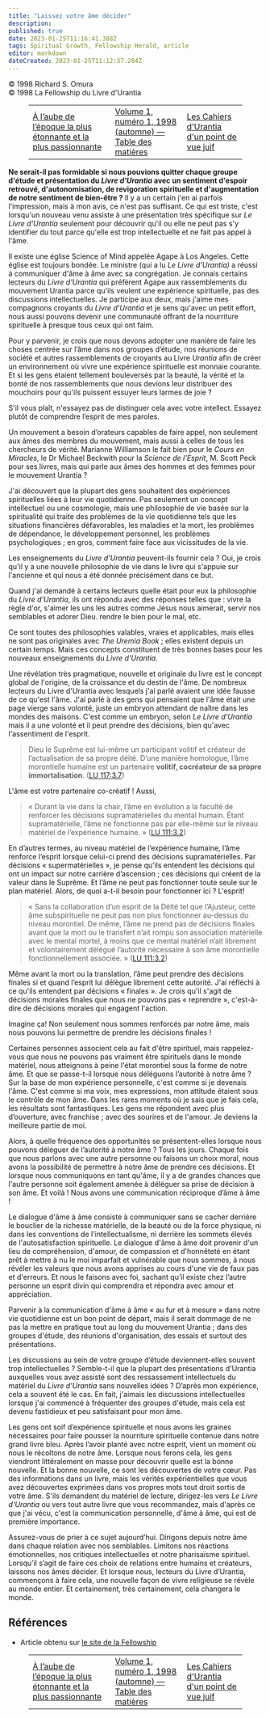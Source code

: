 ```yaml
---
title: "Laissez votre âme décider"
description: 
published: true
date: 2023-01-25T11:16:41.388Z
tags: Spiritual Growth, Fellowship Herald, article
editor: markdown
dateCreated: 2023-01-25T11:12:37.284Z
---
```


<p class="v-card v-sheet theme--light grey lighten-3 px-2">© 1998 Richard S. Omura<br>© 1998 La Fellowship du Livre d'Urantia</p>
<figure class="table chapter-navigator">
  <table>
    <tbody>
      <tr>
        <td>
        <a href="/fr/article/Carolyn_Kendall/On_the_Brink_of_The_Most_Amazing">
          <span class="mdi mdi-arrow-left-drop-circle"></span><span class="pl-2">À l’aube de l’époque la plus étonnante et la plus passionnante</span>
        </a>
        </td>
        <td>
        <a href="/fr/index/articles_herald#volume-1-numéro-1-1998-automne">
          <span class="mdi mdi-book-open-variant"></span><span class="pl-2">Volume 1, numéro 1, 1998 (automne) — Table des matières</span>
        </a>
        </td>
        <td>
        <a href="/fr/article/Martin_Greenhut/The_Urantia_Papers_From_a_Jewish_Perspective">
          <span class="pr-2">Les Cahiers d'Urantia d'un point de vue juif</span><span class="mdi mdi-arrow-right-drop-circle"></span>
        </a>
        </td>
      </tr>
    </tbody>
  </table>
</figure>



**Ne serait-il pas formidable si nous pouvions quitter chaque groupe d'étude et présentation du *Livre d'Urantia* avec un sentiment d'espoir retrouvé, d'autonomisation, de revigoration spirituelle et d'augmentation de notre sentiment de bien-être ?** Il y a un certain j'en ai parfois l'impression, mais à mon avis, ce n'est pas suffisant. Ce qui est triste, c'est lorsqu'un nouveau venu assiste à une présentation très spécifique sur *Le Livre d'Urantia* seulement pour découvrir qu'il ou elle ne peut pas s'y identifier du tout parce qu'elle est trop intellectuelle et ne fait pas appel à l'âme.

Il existe une église Science of Mind appelée Agape à Los Angeles. Cette église est toujours bondée. Le ministre (qui a lu *Le Livre d'Urantia)* a réussi à communiquer d'âme à âme avec sa congrégation. Je connais certains lecteurs du *Livre d'Urantia* qui préfèrent Agape aux rassemblements du mouvement Urantia parce qu'ils veulent une expérience spirituelle, pas des discussions intellectuelles. Je participe aux deux, mais j'aime mes compagnons croyants du *Livre d'Urantia* et je sens qu'avec un petit effort, nous aussi pouvons devenir une communauté offrant de la nourriture spirituelle à presque tous ceux qui ont faim.

Pour y parvenir, je crois que nous devons adopter une manière de faire les choses centrée sur l’âme dans nos groupes d’étude, nos réunions de société et autres rassemblements de croyants au Livre *Urantia* afin de créer un environnement où vivre une expérience spirituelle est monnaie courante. Et si les gens étaient tellement bouleversés par la beauté, la vérité et la bonté de nos rassemblements que nous devions leur distribuer des mouchoirs pour qu'ils puissent essuyer leurs larmes de joie ?

S'il vous plaît, n'essayez pas de distinguer cela avec votre intellect. Essayez plutôt de comprendre l’esprit de mes paroles.

Un mouvement a besoin d’orateurs capables de faire appel, non seulement aux âmes des membres du mouvement, mais aussi à celles de tous les chercheurs de vérité. Marianne Williamson le fait bien pour le *Cours en Miracles*, le Dr Michael Beckwith pour la *Science de l'Esprit*, M. Scott Peck pour ses livres, mais qui parle aux âmes des hommes et des femmes pour le mouvement Urantia ?

J'ai découvert que la plupart des gens souhaitent des expériences spirituelles liées à leur vie quotidienne. Pas seulement un concept intellectuel ou une cosmologie, mais une philosophie de vie basée sur la spiritualité qui traite des problèmes de la vie quotidienne tels que les situations financières défavorables, les maladies et la mort, les problèmes de dépendance, le développement personnel, les problèmes psychologiques ; en gros, comment faire face aux vicissitudes de la vie.

Les enseignements du *Livre d'Urantia* peuvent-ils fournir cela ? Oui, je crois qu'il y a une nouvelle philosophie de vie dans le livre qui s'appuie sur l'ancienne et qui nous a été donnée précisément dans ce but.

Quand j'ai demandé à certains lecteurs quelle était pour eux la philosophie du *Livre d'Urantia*, ils ont répondu avec des réponses telles que : vivre la règle d'or, s'aimer les uns les autres comme Jésus nous aimerait, servir nos semblables et adorer Dieu. rendre le bien pour le mal, etc.

Ce sont toutes des philosophies valables, vraies et applicables, mais elles ne sont pas originales avec *The Uremia Book* ; elles existent depuis un certain temps. Mais ces concepts constituent de très bonnes bases pour les nouveaux enseignements du *Livre d'Urantia.*

Une révélation très pragmatique, nouvelle et originale du livre est le concept global de l'origine, de la croissance et du destin de l'âme. De nombreux lecteurs du Livre d'Urantia avec lesquels j'ai parlé avaient une idée fausse de ce qu'est l'âme. J'ai parlé à des gens qui pensaient que l'âme était une page vierge sans volonté, juste un embryon attendant de naître dans les mondes des maisons. C'est comme un embryon, selon *Le Livre d'Urantia* mais il a une volonté et il peut prendre des décisions, bien qu'avec l'assentiment de l'esprit.

> Dieu le Suprême est lui-même un participant volitif et créateur de l’actualisation de sa propre déité. D’une manière homologue, l’âme morontielle humaine est un partenaire **volitif, cocréateur de sa propre immortalisation**. (<a id="a33_229"></a>[LU 117:3.7](/fr/The_Urantia_Book/117#p3_7))

L'âme est votre partenaire co-créatif ! Aussi,

> « Durant la vie dans la chair, l’âme en évolution a la faculté de renforcer les décisions supramatérielles du mental humain. Étant supramatérielle, l’âme ne fonctionne pas par elle-même sur le niveau matériel de l’expérience humaine. » (<a id="a37_239"></a>[LU 111:3.2](/fr/The_Urantia_Book/111#p3_2))

En d’autres termes, au niveau matériel de l’expérience humaine, l’âme renforce l’esprit lorsque celui-ci prend des décisions supramatérielles. Par décisions « supermatérielles », je pense qu’ils entendent les décisions qui ont un impact sur notre carrière d’ascension ; ces décisions qui créent de la valeur dans le Suprême. Et l’âme ne peut pas fonctionner toute seule sur le plan matériel. Alors, de quoi a-t-il besoin pour fonctionner ici ? L'esprit!

> « Sans la collaboration d’un esprit de la Déité tel que l’Ajusteur, cette âme subspirituelle ne peut pas non plus fonctionner au-dessus du niveau morontiel. De même, l’âme ne prend pas de décisions finales avant que la mort ou le transfert n’ait rompu son association matérielle avec le mental mortel, à moins que ce mental matériel n’ait librement et volontairement délégué l’autorité nécessaire à son âme morontielle fonctionnellement associée. » (<a id="a41_452"></a>[LU 111:3.2](/fr/The_Urantia_Book/111#p3_2))

Même avant la mort ou la translation, l’âme peut prendre des décisions finales si et quand l’esprit lui délègue librement cette autorité. J'ai réfléchi à ce qu'ils entendent par décisions « finales ». Je crois qu'il s'agit de décisions morales finales que nous ne pouvons pas « reprendre », c'est-à-dire de décisions morales qui engagent l'action.

Imagine ça! Non seulement nous sommes renforcés par notre âme, mais nous pouvons lui permettre de prendre les décisions finales !

Certaines personnes associent cela au fait d'être spirituel, mais rappelez-vous que nous ne pouvons pas vraiment être spirituels dans le monde matériel, nous atteignons à peine l'état morontiel sous la forme de notre âme. Et que se passe-t-il lorsque nous déléguons l’autorité à notre âme ? Sur la base de mon expérience personnelle, c'est comme si je devenais l'âme. C'est comme si ma voix, mes expressions, mon attitude étaient sous le contrôle de mon âme. Dans les rares moments où je sais que je fais cela, les résultats sont fantastiques. Les gens me répondent avec plus d’ouverture, avec franchise ; avec des sourires et de l'amour. Je deviens la meilleure partie de moi.

Alors, à quelle fréquence des opportunités se présentent-elles lorsque nous pouvons déléguer de l’autorité à notre âme ? Tous les jours. Chaque fois que nous parlons avec une autre personne ou faisons un choix moral, nous avons la possibilité de permettre à notre âme de prendre ces décisions. Et lorsque nous communiquons en tant qu'âme, il y a de grandes chances que l'autre personne soit également amenée à déléguer sa prise de décision à son âme. Et voilà ! Nous avons une communication réciproque d’âme à âme !

Le dialogue d'âme à âme consiste à communiquer sans se cacher derrière le bouclier de la richesse matérielle, de la beauté ou de la force physique, ni dans les conventions de l'intellectualisme, ni derrière les sommets élevés de l'autosatisfaction spirituelle. Le dialogue d'âme à âme doit provenir d'un lieu de compréhension, d'amour, de compassion et d'honnêteté en étant prêt à mettre à nu le moi imparfait et vulnérable que nous sommes, à nous révéler les valeurs que nous avons apprises au cours d'une vie de faux pas et d'erreurs. Et nous le faisons avec foi, sachant qu’il existe chez l’autre personne un esprit divin qui comprendra et répondra avec amour et appréciation.

Parvenir à la communication d'âme à âme « au fur et à mesure » dans notre vie quotidienne est un bon point de départ, mais il serait dommage de ne pas la mettre en pratique tout au long du mouvement Urantia ; dans des groupes d'étude, des réunions d'organisation, des essais et surtout des présentations.

Les discussions au sein de votre groupe d’étude deviennent-elles souvent trop intellectuelles ? Semble-t-il que la plupart des présentations d'Urantia auxquelles vous avez assisté sont des ressassement intellectuels du matériel du *Livre d'Urantia* sans nouvelles idées ? D’après mon expérience, cela a souvent été le cas. En fait, j'aimais les discussions intellectuelles lorsque j'ai commencé à fréquenter des groupes d'étude, mais cela est devenu fastidieux et peu satisfaisant pour mon âme.

Les gens ont soif d’expérience spirituelle et nous avons les graines nécessaires pour faire pousser la nourriture spirituelle contenue dans notre grand livre bleu. Après l’avoir planté avec notre esprit, vient un moment où nous le récoltons de notre âme. Lorsque nous ferons cela, les gens viendront littéralement en masse pour découvrir quelle est la bonne nouvelle. Et la bonne nouvelle, ce sont les découvertes de votre cœur. Pas des informations dans un livre, mais les vérités expérientielles que vous avez découvertes exprimées dans vos propres mots tout droit sortis de votre âme. S'ils demandent du matériel de lecture, dirigez-les vers *Le Livre d'Urantia* ou vers tout autre livre que vous recommandez, mais d'après ce que j'ai vécu, c'est la communication personnelle, d'âme à âme, qui est de première importance.

Assurez-vous de prier à ce sujet aujourd’hui. Dirigons depuis notre âme dans chaque relation avec nos semblables. Limitons nos réactions émotionnelles, nos critiques intellectuelles et notre pharisaïsme spirituel. Lorsqu’il s’agit de faire ces choix de relations entre humains et créateurs, laissons nos âmes décider. Et lorsque nous, lecteurs du Livre d’Urantia, commençons à faire cela, une nouvelle façon de vivre religieuse se révèle au monde entier. Et certainement, très certainement, cela changera le monde.

## Références

- Article obtenu sur [le site de la Fellowship](https://urantia-book.org/archive/newsletters/herald/)



<figure class="table chapter-navigator">
  <table>
    <tbody>
      <tr>
        <td>
        <a href="/fr/article/Carolyn_Kendall/On_the_Brink_of_The_Most_Amazing">
          <span class="mdi mdi-arrow-left-drop-circle"></span><span class="pl-2">À l’aube de l’époque la plus étonnante et la plus passionnante</span>
        </a>
        </td>
        <td>
        <a href="/fr/index/articles_herald#volume-1-numéro-1-1998-automne">
          <span class="mdi mdi-book-open-variant"></span><span class="pl-2">Volume 1, numéro 1, 1998 (automne) — Table des matières</span>
        </a>
        </td>
        <td>
        <a href="/fr/article/Martin_Greenhut/The_Urantia_Papers_From_a_Jewish_Perspective">
          <span class="pr-2">Les Cahiers d'Urantia d'un point de vue juif</span><span class="mdi mdi-arrow-right-drop-circle"></span>
        </a>
        </td>
      </tr>
    </tbody>
  </table>
</figure>
